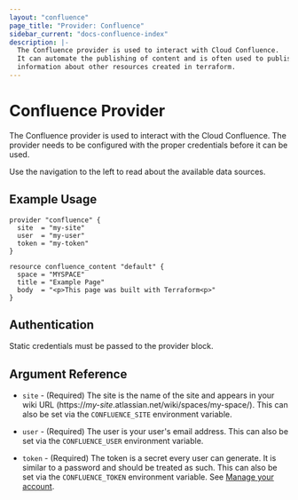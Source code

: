 ```yaml
---
layout: "confluence"
page_title: "Provider: Confluence"
sidebar_current: "docs-confluence-index"
description: |-
  The Confluence provider is used to interact with Cloud Confluence.
  It can automate the publishing of content and is often used to publish
  information about other resources created in terraform.
---
```


# Confluence Provider

The Confluence provider is used to interact with the Cloud Confluence. The
provider needs to be configured with the proper credentials before it can be
used.

Use the navigation to the left to read about the available data sources.

## Example Usage

```hcl
provider "confluence" {
  site  = "my-site"
  user  = "my-user"
  token = "my-token"
}

resource confluence_content "default" {
  space = "MYSPACE"
  title = "Example Page"
  body  = "<p>This page was built with Terraform<p>"
}
```

## Authentication

Static credentials must be passed to the provider block.

## Argument Reference

* `site` - (Required) The site is the name of the site and appears in your wiki
  URL (https://*my-site*.atlassian.net/wiki/spaces/my-space/). This can also be
  set via the `CONFLUENCE_SITE` environment variable.

* `user` - (Required) The user is your user's email address. This can also be
  set via the `CONFLUENCE_USER` environment variable.

* `token` - (Required) The token is a secret every user can generate. It is
  similar to a password and should be treated as such. This can also be set via
  the `CONFLUENCE_TOKEN` environment variable. See [Manage your
  account](https://id.atlassian.com/manage/api-tokens).
